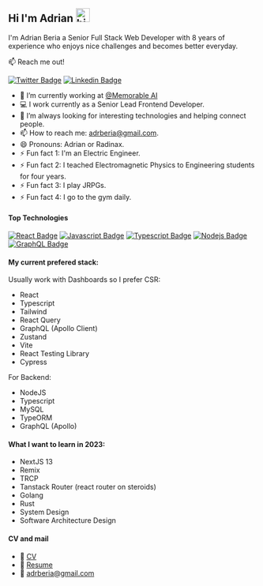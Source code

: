 ## Hi I'm Adrian <img src="https://user-images.githubusercontent.com/1303154/88677602-1635ba80-d120-11ea-84d8-d263ba5fc3c0.gif" width="28px" height="28px" alt="hi">

I'm Adrian Beria a Senior Full Stack Web Developer with 8 years of experience who enjoys nice challenges and becomes better everyday.

:mailbox: Reach me out!

[![Twitter Badge](https://img.shields.io/badge/-@adrberia-1ca0f1?style=flat&labelColor=1ca0f1&logo=twitter&logoColor=white&link=https://twitter.com/adrberia)](https://twitter.com/adrberia) [![Linkedin Badge](https://img.shields.io/badge/-adrberia-0e76a8?style=flat&labelColor=0e76a8&logo=linkedin&logoColor=white)](https://www.linkedin.com/in/adrianberia2013/)

<!-- TODO: Add last video link -->

- 🔭 I’m currently working at [@Memorable AI](https://www.memorableai.com/)
- :computer: I work currently as a Senior Lead Frontend Developer.
- 🤔 I’m always looking for interesting technologies and helping connect people.
- 📫 How to reach me: adrberia@gmail.com.
- 😄 Pronouns: Adrian or Radinax.
- ⚡ Fun fact 1: I'm an Electric Engineer.
- ⚡ Fun fact 2: I teached Electromagnetic Physics to Engineering students for four years.
- ⚡ Fun fact 3: I play JRPGs.
- ⚡ Fun fact 4: I go to the gym daily.

#### Top Technologies

<!-- TODO: Make technologies links takes you to repositories -->

[![React Badge](https://img.shields.io/badge/-React-61DBFB?style=for-the-badge&labelColor=black&logo=react&logoColor=61DBFB)](#) [![Javascript Badge](https://img.shields.io/badge/-Javascript-F0DB4F?style=for-the-badge&labelColor=black&logo=javascript&logoColor=F0DB4F)](#) [![Typescript Badge](https://img.shields.io/badge/-Typescript-007acc?style=for-the-badge&labelColor=black&logo=typescript&logoColor=007acc)](#) [![Nodejs Badge](https://img.shields.io/badge/-Nodejs-3C873A?style=for-the-badge&labelColor=black&logo=node.js&logoColor=3C873A)](#) [![GraphQL Badge](https://img.shields.io/badge/-GraphQl-e535ab?style=for-the-badge&labelColor=black&logo=node.js&logoColor=e535ab)](#)

#### My current prefered stack:

Usually work with Dashboards so I prefer CSR:

- React
- Typescript
- Tailwind
- React Query
- GraphQL (Apollo Client)
- Zustand
- Vite
- React Testing Library
- Cypress

For Backend:

- NodeJS
- Typescript
- MySQL
- TypeORM
- GraphQL (Apollo)

#### What I want to learn in 2023:

- NextJS 13
- Remix
- TRCP
- Tanstack Router (react router on steroids)
- Golang
- Rust
- System Design
- Software Architecture Design

#### CV and mail
- :paperclip: [CV](https://www.linkedin.com/in/adrianberia2013/overlay/1635478916771/single-media-viewer?type=DOCUMENT&profileId=ACoAAAXEylIB8j4FB-gX1otOzNvAc-MRIHyRTSk&lipi=urn%3Ali%3Apage%3Ad_flagship3_profile_view_base%3ByTiS%2F8TlR62S5am%2BpgjR1A%3D%3D)
- :paperclip: [Resume](https://www.linkedin.com/in/adrianberia2013/overlay/1635478914781/single-media-viewer?type=DOCUMENT&profileId=ACoAAAXEylIB8j4FB-gX1otOzNvAc-MRIHyRTSk&lipi=urn%3Ali%3Apage%3Ad_flagship3_profile_view_base%3BdnFxP373TgSC3Yn2hxiS7Q%3D%3D)
- :email: adrberia@gmail.com
